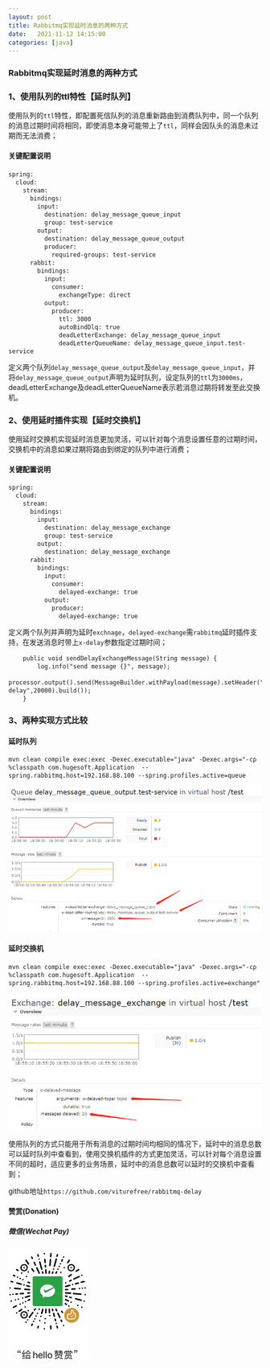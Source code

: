 ```yaml
---
layout: post
title: Rabbitmq实现延时消息的两种方式
date:   2021-11-12 14:15:00
categories: [java]
---
```


### Rabbitmq实现延时消息的两种方式

### 1、使用队列的ttl特性【延时队列】
使用队列的`ttl`特性，即配置死信队列的消息重新路由到消费队列中，同一个队列的消息过期时间将相同，即使消息本身可能带上了`ttl`，同样会因队头的消息未过期而无法消费；

#### 关键配置说明
```
spring:
  cloud:
    stream:
      bindings:
        input:
          destination: delay_message_queue_input
          group: test-service
        output:
          destination: delay_message_queue_output
          producer:
            required-groups: test-service
      rabbit:
        bindings:
          input:
            consumer:
              exchangeType: direct
          output:
            producer:
              ttl: 3000
              autoBindDlq: true
              deadLetterExchange: delay_message_queue_input
              deadLetterQueueName: delay_message_queue_input.test-service
```

定义两个队列`delay_message_queue_output`及`delay_message_queue_input`，并将`delay_message_queue_output`声明为延时队列，设定队列的`ttl`为`3000ms`，
deadLetterExchange及deadLetterQueueName表示若消息过期将转发至此交换机。


### 2、使用延时插件实现【延时交换机】
使用延时交换机实现延时消息更加灵活，可以针对每个消息设置任意的过期时间，交换机中的消息如果过期将路由到绑定的队列中进行消费；

#### 关键配置说明
```
spring:
  cloud:
    stream:
      bindings:
        input:
          destination: delay_message_exchange
          group: test-service
        output:
          destination: delay_message_exchange
      rabbit:
        bindings:
          input:
            consumer:
              delayed-exchange: true
          output:
            producer:
              delayed-exchange: true

```

定义两个队列并声明为延时`exchnage`，`delayed-exchange`需`rabbitmq`延时插件支持，在发送消息时带上`x-delay`参数指定过期时间；

```
    public void sendDelayExchangeMessage(String message) {
        log.info("send message {}", message);
        processor.output().send(MessageBuilder.withPayload(message).setHeader("x-delay",20000).build());
    }
```

### 3、两种实现方式比较

#### 延时队列
```
mvn clean compile exec:exec -Dexec.executable="java" -Dexec.args="-cp %classpath com.hugesoft.Application  --spring.rabbitmq.host=192.168.88.100 --spring.profiles.active=queue
```
![delay-queue](/assets/img/delay-queue.png)


#### 延时交换机
```
mvn clean compile exec:exec -Dexec.executable="java" -Dexec.args="-cp %classpath com.hugesoft.Application  --spring.rabbitmq.host=192.168.88.100 --spring.profiles.active=exchange"
```
![delay-exchange](/assets/img/delay-exchange.png)


使用队列的方式只能用于所有消息的过期时间均相同的情况下，延时中的消息总数可以延时队列中查看到，使用交换机插件的方式更加灵活，可以针对每个消息设置不同的超时，适应更多的业务场景，延时中的消息总数可以延时的交换机中查看到；


github地址`https://github.com/viturefree/rabbitmq-delay`

#### 赞赏(Donation)


##### 微信(Wechat Pay)

![donation-wechatpay](/assets/img/donate-wechatpay.png)

